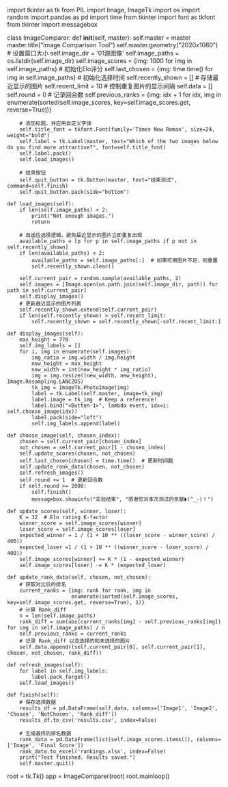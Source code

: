 import tkinter as tk
from PIL import Image, ImageTk
import os
import random
import pandas as pd
import time
from tkinter import font as tkfont
from tkinter import messagebox

class ImageComparer:
    def __init__(self, master):
        self.master = master
        master.title("Image Comparison Tool")
        self.master.geometry("2020x1080")  # 设置窗口大小
        self.image_dir = '01源图像'
        self.image_paths = os.listdir(self.image_dir)
        self.image_scores = {img: 1000 for img in self.image_paths}  # 初始化Elo评分
        self.last_chosen = {img: time.time() for img in self.image_paths}  # 初始化选择时间
        self.recently_shown = []  # 存储最近显示的图片
        self.recent_limit = 10  # 控制重复图片的显示间隔
        self.data = []
        self.round = 0  # 记录回合数
        self.previous_ranks = {img: idx + 1 for idx, img in
                               enumerate(sorted(self.image_scores, key=self.image_scores.get, reverse=True))}

        # 添加标题，并应用自定义字体
        self.title_font = tkfont.Font(family='Times New Roman', size=24, weight="bold")
        self.label = tk.Label(master, text="Which of the two images below do you find more attractive?", font=self.title_font)
        self.label.pack()
        self.load_images()

        # 结束按钮
        self.quit_button = tk.Button(master, text="结束测试", command=self.finish)
        self.quit_button.pack(side="bottom")

    def load_images(self):
        if len(self.image_paths) < 2:
            print("Not enough images.")
            return

        # 自适应选择逻辑，避免最近显示的图片立即重复出现
        available_paths = [p for p in self.image_paths if p not in self.recently_shown]
        if len(available_paths) < 2:
            available_paths = self.image_paths[:]  # 如果可用图片不足，则重置
            self.recently_shown.clear()

        self.current_pair = random.sample(available_paths, 2)
        self.images = [Image.open(os.path.join(self.image_dir, path)) for path in self.current_pair]
        self.display_images()
        # 更新最近显示的图片列表
        self.recently_shown.extend(self.current_pair)
        if len(self.recently_shown) > self.recent_limit:
            self.recently_shown = self.recently_shown[-self.recent_limit:]

    def display_images(self):
        max_height = 770
        self.img_labels = []
        for i, img in enumerate(self.images):
            img_ratio = img.width / img.height
            new_height = max_height
            new_width = int(new_height * img_ratio)
            img = img.resize((new_width, new_height), Image.Resampling.LANCZOS)
            tk_img = ImageTk.PhotoImage(img)
            label = tk.Label(self.master, image=tk_img)
            label.image = tk_img  # Keep a reference!
            label.bind("<Button-1>", lambda event, idx=i: self.choose_image(idx))
            label.pack(side="left")
            self.img_labels.append(label)

    def choose_image(self, chosen_index):
        chosen = self.current_pair[chosen_index]
        not_chosen = self.current_pair[1 - chosen_index]
        self.update_scores(chosen, not_chosen)
        self.last_chosen[chosen] = time.time()  # 更新时间戳
        self.update_rank_data(chosen, not_chosen)
        self.refresh_images()
        self.round += 1  # 更新回合数
        if self.round >= 2000:
            self.finish()
            messagebox.showinfo("实验结束", "感谢您对本次测试的贡献❥(^_-)！")

    def update_scores(self, winner, loser):
        K = 32  # Elo rating K-factor
        winner_score = self.image_scores[winner]
        loser_score = self.image_scores[loser]
        expected_winner = 1 / (1 + 10 ** ((loser_score - winner_score) / 400))
        expected_loser =1 / (1 + 10 ** ((winner_score - loser_score) / 400))
        self.image_scores[winner] += K * (1 - expected_winner)
        self.image_scores[loser] -= K * (expected_loser)

    def update_rank_data(self, chosen, not_chosen):
        # 获取对比后的排名
        current_ranks = {img: rank for rank, img in
                         enumerate(sorted(self.image_scores, key=self.image_scores.get, reverse=True), 1)}
        # 计算 Rank_diff
        n = len(self.image_paths)
        rank_diff = sum(abs(current_ranks[img] - self.previous_ranks[img]) for img in self.image_paths) / n
        self.previous_ranks = current_ranks
        # 记录 Rank_diff 以及选择的和未选择的图片
        self.data.append((self.current_pair[0], self.current_pair[1], chosen, not_chosen, rank_diff))

    def refresh_images(self):
        for label in self.img_labels:
            label.pack_forget()
        self.load_images()

    def finish(self):
        # 保存选择数据
        results_df = pd.DataFrame(self.data, columns=['Image1', 'Image2', 'Chosen', 'NotChosen', 'Rank_diff'])
        results_df.to_csv('results.csv', index=False)

        # 生成最终的排名数据
        rank_data = pd.DataFrame(list(self.image_scores.items()), columns=['Image', 'Final Score'])
        rank_data.to_excel('rankings.xlsx', index=False)
        print("Test finished. Results saved.")
        self.master.quit()

root = tk.Tk()
app = ImageComparer(root)
root.mainloop()
